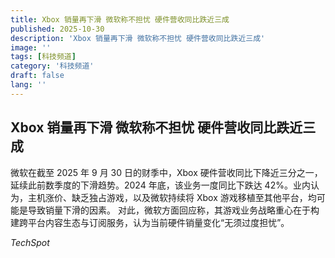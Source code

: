 ```yaml
---
title: Xbox 销量再下滑 微软称不担忧 硬件营收同比跌近三成
published: 2025-10-30
description: 'Xbox 销量再下滑 微软称不担忧 硬件营收同比跌近三成'
image: ''
tags: [科技频道]
category: '科技频道'
draft: false
lang: ''
---
```


## Xbox 销量再下滑 微软称不担忧 硬件营收同比跌近三成

微软在截至 2025 年 9 月 30 日的财季中，Xbox 硬件营收同比下降近三分之一，延续此前数季度的下滑趋势。2024 年底，该业务一度同比下跌达 42%。业内认为，主机涨价、缺乏独占游戏，以及微软持续将 Xbox 游戏移植至其他平台，均可能是导致销量下滑的因素。
对此，微软方面回应称，其游戏业务战略重心在于构建跨平台内容生态与订阅服务，认为当前硬件销量变化“无须过度担忧”。

*TechSpot*

